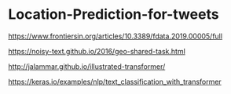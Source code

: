 # Location-Prediction-for-tweets

https://www.frontiersin.org/articles/10.3389/fdata.2019.00005/full

https://noisy-text.github.io/2016/geo-shared-task.html

http://jalammar.github.io/illustrated-transformer/

https://keras.io/examples/nlp/text_classification_with_transformer
